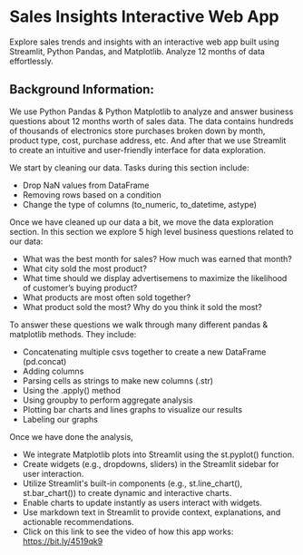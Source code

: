 # Sales Insights Interactive Web App
Explore sales trends and insights with an interactive web app built using Streamlit, Python Pandas, and Matplotlib. Analyze 12 months of data effortlessly.


## Background Information:

We use Python Pandas & Python Matplotlib to analyze and answer business questions about 12 months worth of sales data. The data contains hundreds of thousands of electronics store purchases broken down by month, product type, cost, purchase address, etc. 
And after that we use Streamlit to create an intuitive and user-friendly interface for data exploration.

We start by cleaning our data. Tasks during this section include:
- Drop NaN values from DataFrame
- Removing rows based on a condition
- Change the type of columns (to_numeric, to_datetime, astype)

Once we have cleaned up our data a bit, we move the data exploration section. In this section we explore 5 high level business questions related to our data:
- What was the best month for sales? How much was earned that month?
- What city sold the most product?
- What time should we display advertisemens to maximize the likelihood of customer’s buying product?
- What products are most often sold together?
- What product sold the most? Why do you think it sold the most?

To answer these questions we walk through many different pandas & matplotlib methods. They include:
- Concatenating multiple csvs together to create a new DataFrame (pd.concat)
- Adding columns
- Parsing cells as strings to make new columns (.str)
- Using the .apply() method
- Using groupby to perform aggregate analysis
- Plotting bar charts and lines graphs to visualize our results
- Labeling our graphs

Once we have done the analysis,
- We integrate Matplotlib plots into Streamlit using the st.pyplot() function.
- Create widgets (e.g., dropdowns, sliders) in the Streamlit sidebar for user interaction.
- Utilize Streamlit's built-in components (e.g., st.line_chart(), st.bar_chart()) to create dynamic and interactive charts.
- Enable charts to update instantly as users interact with widgets.
- Use markdown text in Streamlit to provide context, explanations, and actionable recommendations.
- Click on this link to see the video of how this app works: https://bit.ly/4519qk9

